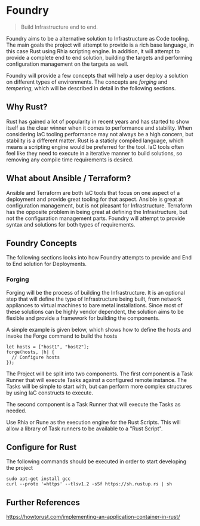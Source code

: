 # Foundry

> Build Infrastructure end to end.

Foundry aims to be a alternative solution to Infrastructure as Code tooling. The
main goals the project will attempt to provide is a rich base language, in this
case Rust using Rhia scripting engine. In addition, it will attempt to provide
a complete end to end solution, building the targets and performing configuration
management on the targets as well.

Foundry will provide a few concepts that will help a user deploy a solution on
different types of environments. The concepts are _forging_ and _tempering_, which
will be described in detail in the following sections.

## Why Rust?

Rust has gained a lot of popularity in recent years and has started to show itself
as the clear winner when it comes to performance and stability. When considering
IaC tooling performance may not always be a high concern, but stability is a 
different matter. Rust is a staticly compiled language, which means a scripting
engine would be preferred for the tool. IaC tools often feel like they need to 
execute in a iterative manner to build solutions, so removing any compile time
requirements is desired.

## What about Ansible / Terraform?

Ansible and Terraform are both IaC tools that focus on one aspect of a deployment
and provide great tooling for that aspect. Ansible is great at configuration
management, but is not pleasant for Infrastructure. Terraform has the opposite 
problem in being great at defining the Infrastructure, but not the configuration
management parts. Foundry will attempt to provide syntax and solutions for both
types of requirements.

## Foundry Concepts

The following sections looks into how Foundry attempts to provide and End to End
solution for Deployments.

### Forging

Forging will be the process of building the Infrastructure. It is an optional step
that will define the type of Infrastructure being built, from network appliances
to virtual machines to bare metal installations. Since most of these solutions
can be highly vendor dependent, the solution aims to be flexible and provide a
framework for building the components.

A simple example is given below, which shows how to define the hosts and invoke 
the Forge command to build the hosts

```
let hosts = ["host1", "host2"];
forge(hosts, |h| {
  // Configure hosts
});
```




The Project will be split into two components. The first component is a Task Runner that will execute Tasks against a
configured remote instance. The Tasks will be simple to start with, but can perform more complex structures by using
IaC constructs to execute.

The second component is a Task Runner that will execute the Tasks as needed.

Use Rhia or Rune as the execution engine for the Rust Scripts. This will allow a library of Task runners to be available
to a "Rust Script".

## Configure for Rust

The following commands should be executed in order to start developing the project

```shell
sudo apt-get install gcc
curl --proto '=https' --tlsv1.2 -sSf https://sh.rustup.rs | sh
```

## Further References

https://howtorust.com/implementing-an-application-container-in-rust/
